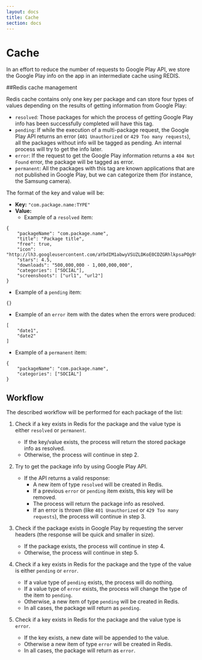 ```yaml
---
layout: docs
title: Cache
section: docs
---
```


# Cache

In an effort to reduce the number of requests to Google Play API, we store the Google Play info on the app in an intermediate cache using REDIS. 

##Redis cache management

Redis cache contains only one key per package and can store four types of values depending on the results of getting information from Google Play:
- `resolved`: Those packages for which the process of getting Google Play info has been successfully completed will have this tag.
- `pending`: If while the execution of a multi-package request, the Google Play API returns an error (`401 Unauthorized` or `429 Too many requests`), all the packages without info will be tagged as pending. An internal process will try to get the info later.
- `error`: If the request to get the Google Play information returns a `404 Not Found` error, the package will be tagged as error.
- `permanent`: All the packages with this tag are known applications that are not published in Google Play, but we can categorize them (for instance, the Samsung camera).

The format of the key and value will be:
- **Key:** `"com.package.name:TYPE"`
- **Value:**
  - Example of a `resolved` item:
    
```
{
    "packageName": "com.package.name",
    "title": "Package title",
    "free": true,
    "icon": "http://lh3.googleusercontent.com/aYbdIM1abwyVSUZLDKoE0CDZGRhlkpsaPOg9tNnBktUQYsXflwknnOn2Ge1Yr7rImGk",
    "stars": 4.5,
    "downloads": "500,000,000 - 1,000,000,000",
    "categories": ["SOCIAL"],
    "screenshoots": ["url1", "url2"]
}
```
  - Example of a `pending` item:
    
```
{}
```
  - Example of an `error` item with the dates when the errors were produced:
    
```
[
    "date1",
    "date2"
] 
```
  - Example of a `permanent` item:
    
```
{
    "packageName": "com.package.name",
    "categories": ["SOCIAL"]
}
```

## Workflow

The described workflow will be performed for each package of the list:

1. Check if a key exists in Redis for the package and the value type is either `resolved` or `permanent`.
   - If the key/value exists, the process will return the stored package info as resolved.
   - Otherwise, the process will continue in step 2.
   
2. Try to get the package info by using Google Play API.
   - If the API returns a valid response:
     - A new item of type `resolved` will be created in Redis.
     - If a previous `error` or `pending` item exists, this key will be removed.
     - The process will return the package info as resolved.
     - If an error is thrown (like `401 Unauthorized` or `429 Too many requests`), the process will continue in step 3.
     
3. Check if the package exists in Google Play by requesting the server headers (the response will be quick and smaller in size).
   - If the package exists, the process will continue in step 4.
   - Otherwise, the process will continue in step 5.
   
4. Check if a key exists in Redis for the package and the type of the value is either `pending` or `error`.
   - If a value type of `pending` exists, the process will do nothing.
   - If a value type of `error` exists, the process will change the type of the item to `pending`.
   - Otherwise, a new item of type `pending` will be created in Redis.
   - In all cases, the package will return as `pending`.
   
5. Check if a key exists in Redis for the package and the value type is `error`.
   - If the key exists, a new date will be appended to the value.
   - Otherwise a new item of type `error` will be created in Redis.
   - In all cases, the package will return as `error`.
